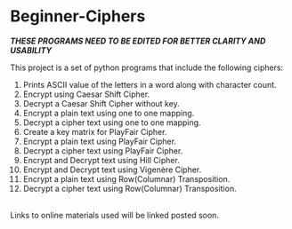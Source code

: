 # Beginner-Ciphers

***THESE PROGRAMS NEED TO BE EDITED FOR BETTER CLARITY AND USABILITY***

This project is a set of python programs that include the following ciphers:<br>
1. Prints ASCII value of the letters in a word along with character count.<br>
2. Encrypt using Caesar Shift Cipher. <br>
3. Decrypt a Caesar Shift Cipher without key. <br>
4. Encrypt a plain text using one to one mapping. <br>
5. Decrypt a cipher text using one to one mapping. <br>
6. Create a key matrix for PlayFair Cipher. <br>
7. Encrypt a plain text using PlayFair Cipher. <br>
8. Decrypt a cipher text using PlayFair Cipher. <br>
9. Encrypt and Decrypt text using Hill Cipher. <br>
10. Encrypt and Decrypt text using Vigenère Cipher. <br>
11. Encrypt a plain text using Row(Columnar) Transposition. <br>
12. Decrypt a cipher text using Row(Columnar) Transposition. <br><br>

Links to online materials used will be linked posted soon.
